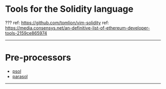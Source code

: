 # Tools for the Solidity language

???
ref: https://github.com/tomlion/vim-solidity
ref: https://media.consensys.net/an-definitive-list-of-ethereum-developer-tools-2159ce865974

---
# Pre-processors

* [psol](https://github.com/Lamarkaz/psol)
* [parasol](https://github.com/Lamarkaz/parasol)

---
